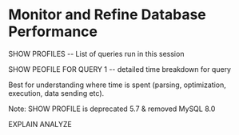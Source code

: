 # Monitor and Refine Database Performance

SHOW PROFILES  -- List of queries run in this session

SHOW PEOFILE FOR QUERY 1 -- detailed time breakdown for query

Best for understanding where time is spent (parsing, optimization, execution, data sending etc).

Note: SHOW PROFILE is deprecated 5.7 & removed MySQL 8.0

EXPLAIN ANALYZE
